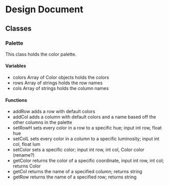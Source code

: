 # Design Document

## Classes

### Palette

This class holds the color palette.

#### Variables

* colors Array of Color objects holds the colors
* rows Array of strings holds the row names
* cols Array of strings holds the column names

#### Functions
* addRow adds a row with default colors
* addCol adds a column with default colors and a name based off the other columns in the palette
* setRowH sets every color in a row to a specific hue; input int row, float hue
* setColL sets every color in a column to a specific luminosity; input int col, float lum
* setColor sets a specific color; input int row, int col, Color color (rename?)
* getColor returns the color of a specific coordinate, input int row, int col; returns Color
* getCol returns the name of a specified column; returns string
* getRow returns the name of a specified row; returns string

